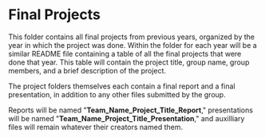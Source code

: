 # Final Projects
This folder contains all final projects from previous years, organized by the year in which the project was done.
Within the folder for each year will be a similar README file containing a table of all the final projects that
were done that year. This table will contain the project title, group name, group members, and a brief description 
of the project.

The project folders themselves each contain a final report and a final presentation, in addition to any other files submitted
by the group. 

Reports will be named "**Team_Name_Project_Title_Report**," presentations will be named "**Team_Name_Project_Title_Presentation**,"
and auxilliary files will remain whatever their creators named them.